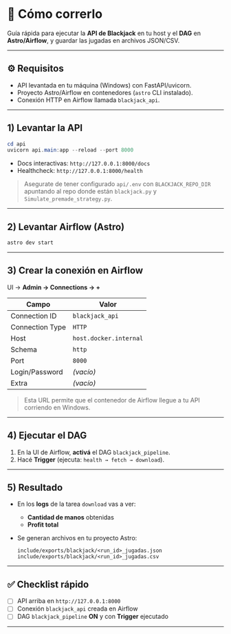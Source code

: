 # 🚀 Cómo correrlo

Guía rápida para ejecutar la **API de Blackjack** en tu host y el **DAG** en **Astro/Airflow**, y guardar las jugadas en archivos JSON/CSV.

---

## ⚙️ Requisitos

* API levantada en tu máquina (Windows) con FastAPI/uvicorn.
* Proyecto Astro/Airflow en contenedores (`astro` CLI instalado).
* Conexión HTTP en Airflow llamada `blackjack_api`.

---

## 1) Levantar la API

```powershell
cd api
uvicorn api.main:app --reload --port 8000
```

* Docs interactivas: `http://127.0.0.1:8000/docs`
* Healthcheck: `http://127.0.0.1:8000/health`

> Asegurate de tener configurado `api/.env` con `BLACKJACK_REPO_DIR` apuntando al repo donde están `blackjack.py` y `Simulate_premade_strategy.py`.

---

## 2) Levantar Airflow (Astro)

```bash
astro dev start
```

---

## 3) Crear la conexión en Airflow

UI → **Admin → Connections → +**

| Campo           | Valor                  |
| --------------- | ---------------------- |
| Connection ID   | `blackjack_api`        |
| Connection Type | `HTTP`                 |
| Host            | `host.docker.internal` |
| Schema          | `http`                 |
| Port            | `8000`                 |
| Login/Password  | *(vacío)*              |
| Extra           | *(vacío)*              |

> Esta URL permite que el contenedor de Airflow llegue a tu API corriendo en Windows.

---

## 4) Ejecutar el DAG

1. En la UI de Airflow, **activá** el DAG `blackjack_pipeline`.
2. Hacé **Trigger** (ejecuta: `health → fetch → download`).

---

## 5) Resultado

* En los **logs** de la tarea `download` vas a ver:

  * **Cantidad de manos** obtenidas
  * **Profit total**
* Se generan archivos en tu proyecto Astro:

  ```
  include/exports/blackjack/<run_id>_jugadas.json
  include/exports/blackjack/<run_id>_jugadas.csv
  ```

---

## ✅ Checklist rápido

* [ ] API arriba en `http://127.0.0.1:8000`
* [ ] Conexión `blackjack_api` creada en Airflow
* [ ] DAG `blackjack_pipeline` **ON** y con **Trigger** ejecutado

---
